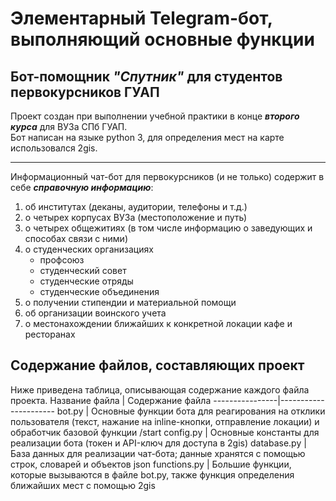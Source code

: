 # Элементарный Telegram-бот, выполняющий основные функции
## Бот-помощник _"Спутник"_ для студентов первокурсников ГУАП
Проект создан при выполнении учебной практики в конце ***второго курса*** для ВУЗа СПб ГУАП.  
Бот написан на языке python 3, для определения мест на карте использовался 2gis. 
____
Информационный чат-бот для первокурсников (и не только) содержит в себе ***справочную информацию***:  
1. об институтах (деканы, аудитории, телефоны и т.д.)
2. о четырех корпусах ВУЗа (местоположение и путь)
3. о четырех общежитиях (в том числе информацию о заведующих и способах связи с ними)
4. о студенческих организациях
    - профсоюз   
    - студенческий совет  
    - студенческие отряды
    - студенческие объединения  
5. о получении стипендии и материальной помощи
6. об организации воинского учета
7. о местонахождении ближайших к конкретной локации кафе и ресторанах
## Содержание файлов, составляющих проект
Ниже приведена таблица, описывающая содержание каждого файла проекта.
Название файла  | Содержание файла
----------------|----------------------
bot.py          | Основные функции бота для реагирования на отклики пользователя (текст, нажание на inline-кнопки, отправление локации) и обработчик базовой функции /start
config.py       | Основные константы для реализации бота (токен и API-ключ для доступа в 2gis) 
database.py     | База данных для реализации чат-бота; данные хранятся с помощью строк, словарей и объектов json
functions.py    | Большие функции, которые вызываются в файле bot.py, также функция определения ближайших мест с помощью 2gis
